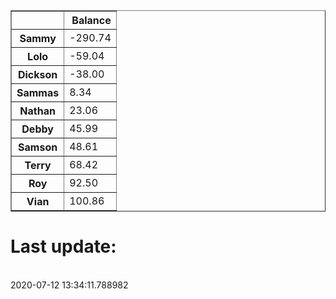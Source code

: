 <table border="1" class="dataframe">
  <thead>
    <tr style="text-align: right;">
      <th></th>
      <th>Balance</th>
    </tr>
  </thead>
  <tbody>
    <tr>
      <th>Sammy</th>
      <td>-290.74</td>
    </tr>
    <tr>
      <th>Lolo</th>
      <td>-59.04</td>
    </tr>
    <tr>
      <th>Dickson</th>
      <td>-38.00</td>
    </tr>
    <tr>
      <th>Sammas</th>
      <td>8.34</td>
    </tr>
    <tr>
      <th>Nathan</th>
      <td>23.06</td>
    </tr>
    <tr>
      <th>Debby</th>
      <td>45.99</td>
    </tr>
    <tr>
      <th>Samson</th>
      <td>48.61</td>
    </tr>
    <tr>
      <th>Terry</th>
      <td>68.42</td>
    </tr>
    <tr>
      <th>Roy</th>
      <td>92.50</td>
    </tr>
    <tr>
      <th>Vian</th>
      <td>100.86</td>
    </tr>
  </tbody>
</table><H1>Last update:</h1><br>2020-07-12 13:34:11.788982
